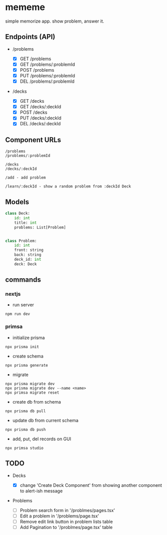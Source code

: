 # mememe

simple memorize app.
show problem, answer it.

## Endpoints (API)

- /problems

  - [x] GET /problems
  - [x] GET /problems/:problemId
  - [x] POST /problems
  - [x] PUT /problems/:problemId
  - [x] DEL /problems/:problemId

- /decks

  - [x] GET /decks
  - [x] GET /decks/:deckId
  - [x] POST /decks
  - [x] PUT /decks/:deckId
  - [x] DEL /decks/:deckId

## Component URLs

```
/problems
/problems/:problemId

/decks
/decks/:deckId

/add - add problem

/learn/:deckId - show a random problem from :deckId Deck
```

## Models

```python
class Deck:
    id: int
    title: int
    problems: List[Problem]


class Problem:
    id: int
    front: string
    back: string
    deck_id: int
    deck: Deck
```

## commands

### nextjs

- run server

```
npm run dev
```

### primsa

- initialize prisma

```
npx prisma init
```

- create schema

```
npx prisma generate
```

- migrate

```
npx prisma migrate dev
npx prisma migrate dev --name <name>
npx primsa migrate reset
```

- create db from schema

```
npx prisma db pull
```

- update db from current schema

```
npx prisma db push
```

- add, put, del records on GUI

```
npx primsa studio
```

## TODO

- Decks

  - [x] change 'Create Deck Component' from showing another component to alert-ish message

- Problems

  - [ ] Problem search form in '/problmes/pages.tsx'
  - [ ] Edit a problem in '/problems/page.tsx'
  - [ ] Remove edit link button in problem lists table
  - [ ] Add Pagination to '/problmes/page.tsx' table
